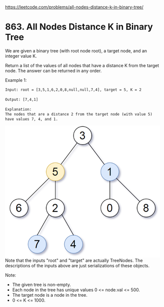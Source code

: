 https://leetcode.com/problems/all-nodes-distance-k-in-binary-tree/

# 863. All Nodes Distance K in Binary Tree


We are given a binary tree (with root node root), a target node, and an integer value K.

Return a list of the values of all nodes that have a distance K from the target node.  The answer can be returned in any order.

 

Example 1:

```
Input: root = [3,5,1,6,2,0,8,null,null,7,4], target = 5, K = 2

Output: [7,4,1]

Explanation: 
The nodes that are a distance 2 from the target node (with value 5)
have values 7, 4, and 1.
```

<p><img src="img/sketch0.png" align="left"></br>

Note that the inputs "root" and "target" are actually TreeNodes.
The descriptions of the inputs above are just serializations of these objects.
 

Note:

- The given tree is non-empty.
- Each node in the tree has unique values 0 <= node.val <= 500.
- The target node is a node in the tree.
- 0 <= K <= 1000.
